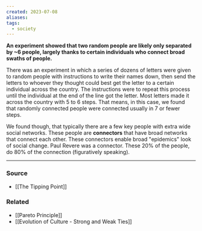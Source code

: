 ```yaml
---
created: 2023-07-08
aliases: 
tags:
  - society
---
```

**An experiment showed that two random people are likely only separated by ~6 people, largely thanks to certain individuals who connect broad swaths of people.**

There was an experiment in which a series of dozens of letters were given to random people with instructions to write their names down, then send the letters to whoever they thought could best get the letter to a certain individual across the country. The instructions were to repeat this process until the individual at the end of the line got the letter. Most letters made it across the country with 5 to 6 steps. That means, in this case, we found that randomly connected people were connected usually in 7 or fewer steps. 

We found though, that typically there are a few key people with extra wide social networks. These people are **connectors** that have broad networks that connect each other. These connectors enable broad "epidemics" look of social change. Paul Revere was a connector. These 20% of the people, do 80% of the connection (figuratively speaking).

---

### Source
- [[The Tipping Point]]

### Related
- [[Pareto Principle]]
- [[Evolution of Culture - Strong and Weak Ties]]